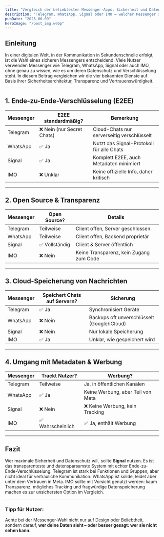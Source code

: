 ```yaml
---
title: "Vergleich der beliebtesten Messenger-Apps: Sicherheit und Datenschutz im Fokus (Stand: Juni 2025)"
description: "Telegram, WhatsApp, Signal oder IMO – welcher Messenger schützt deine Daten wirklich?"
pubDate: "2025-06-09"
heroImage: "/post_img.webp"
---
```


## Einleitung

In einer digitalen Welt, in der Kommunikation in Sekundenschnelle erfolgt, ist die Wahl eines sicheren Messengers entscheidend. Viele Nutzer verwenden Messenger wie Telegram, WhatsApp, Signal oder auch IMO, ohne genau zu wissen, wie es um deren Datenschutz und Verschlüsselung steht. In diesem Beitrag vergleichen wir die vier bekannten Dienste auf Basis ihrer Sicherheitsarchitektur, Transparenz und Vertrauenswürdigkeit.

---

## 1. Ende-zu-Ende-Verschlüsselung (E2EE)

| Messenger | E2EE standardmäßig? | Bemerkung |
|----------|----------------------|-----------|
| Telegram | ❌ Nein (nur Secret Chats) | Cloud-Chats nur serverseitig verschlüsselt |
| WhatsApp | ✅ Ja | Nutzt das Signal-Protokoll für alle Chats |
| Signal   | ✅ Ja | Komplett E2EE, auch Metadaten minimiert |
| IMO      | ❌ Unklar | Keine offizielle Info, daher kritisch |

---

## 2. Open Source & Transparenz

| Messenger | Open Source? | Details |
|-----------|--------------|---------|
| Telegram  | Teilweise    | Client offen, Server geschlossen |
| WhatsApp  | Teilweise    | Client offen, Backend proprietär |
| Signal    | ✅ Vollständig | Client & Server öffentlich |
| IMO       | ❌ Nein       | Keine Transparenz, kein Zugang zum Code |

---

## 3. Cloud-Speicherung von Nachrichten

| Messenger | Speichert Chats auf Servern? | Sicherung |
|-----------|-------------------------------|-----------|
| Telegram  | ✅ Ja | Synchronisiert Geräte |
| WhatsApp  | ❌ Nein | Backups oft unverschlüsselt (Google/iCloud) |
| Signal    | ❌ Nein | Nur lokale Speicherung |
| IMO       | ✅ Ja | Unklar, wie gespeichert wird |

---

## 4. Umgang mit Metadaten & Werbung

| Messenger | Trackt Nutzer? | Werbung? |
|-----------|----------------|----------|
| Telegram  | Teilweise      | Ja, in öffentlichen Kanälen |
| WhatsApp  | ✅ Ja           | Keine Werbung, aber Teil von Meta |
| Signal    | ❌ Nein         | ❌ Keine Werbung, kein Tracking |
| IMO       | ✅ Wahrscheinlich | ✅ Ja, enthält Werbung |

---

## Fazit

Wer maximale Sicherheit und Datenschutz will, sollte **Signal** nutzen. Es ist das transparenteste und datensparsamste System mit echter Ende-zu-Ende-Verschlüsselung. Telegram ist stark bei Funktionen und Gruppen, aber nicht ideal für vertrauliche Kommunikation. WhatsApp ist solide, leidet aber unter dem Vertrauen in Meta. IMO sollte mit Vorsicht genutzt werden: kaum Transparenz, mögliches Tracking und fragwürdige Datenspeicherung machen es zur unsichersten Option im Vergleich.

---

### Tipp für Nutzer:
Achte bei der Messenger-Wahl nicht nur auf Design oder Beliebtheit, sondern darauf, **wer deine Daten sieht – oder besser gesagt: wer sie nicht sehen kann.**
